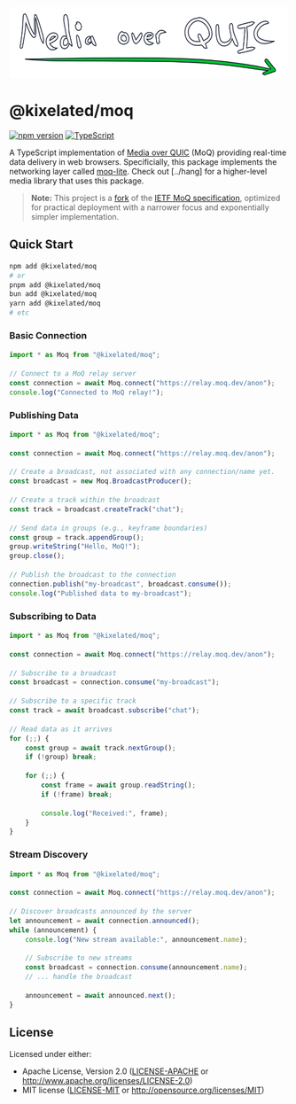 <p align="center">
	<img height="128px" src="https://github.com/kixelated/moq/blob/main/.github/logo.svg" alt="Media over QUIC">
</p>

# @kixelated/moq

[![npm version](https://img.shields.io/npm/v/@kixelated/moq)](https://www.npmjs.com/package/@kixelated/moq)
[![TypeScript](https://img.shields.io/badge/TypeScript-ready-blue.svg)](https://www.typescriptlang.org/)

A TypeScript implementation of [Media over QUIC](https://moq.dev/) (MoQ) providing real-time data delivery in web browsers.
Specificially, this package implements the networking layer called [moq-lite](https://moq.dev/blog/moq-lite).
Check out [../hang] for a higher-level media library that uses this package.

> **Note:** This project is a [fork](https://moq.dev/blog/transfork) of the [IETF MoQ specification](https://datatracker.ietf.org/group/moq/documents/), optimized for practical deployment with a narrower focus and exponentially simpler implementation.

## Quick Start

```bash
npm add @kixelated/moq
# or
pnpm add @kixelated/moq
bun add @kixelated/moq
yarn add @kixelated/moq
# etc
```

### Basic Connection

```typescript
import * as Moq from "@kixelated/moq";

// Connect to a MoQ relay server
const connection = await Moq.connect("https://relay.moq.dev/anon");
console.log("Connected to MoQ relay!");
```

### Publishing Data

```typescript
import * as Moq from "@kixelated/moq";

const connection = await Moq.connect("https://relay.moq.dev/anon");

// Create a broadcast, not associated with any connection/name yet.
const broadcast = new Moq.BroadcastProducer();

// Create a track within the broadcast
const track = broadcast.createTrack("chat");

// Send data in groups (e.g., keyframe boundaries)
const group = track.appendGroup();
group.writeString("Hello, MoQ!");
group.close();

// Publish the broadcast to the connection
connection.publish("my-broadcast", broadcast.consume());
console.log("Published data to my-broadcast");
```

### Subscribing to Data

```typescript
import * as Moq from "@kixelated/moq";

const connection = await Moq.connect("https://relay.moq.dev/anon");

// Subscribe to a broadcast
const broadcast = connection.consume("my-broadcast");

// Subscribe to a specific track
const track = await broadcast.subscribe("chat");

// Read data as it arrives
for (;;) {
	const group = await track.nextGroup();
	if (!group) break;

	for (;;) {
		const frame = await group.readString();
		if (!frame) break;

        console.log("Received:", frame);
    }
}
```

### Stream Discovery

```typescript
import * as Moq from "@kixelated/moq";

const connection = await Moq.connect("https://relay.moq.dev/anon");

// Discover broadcasts announced by the server
let announcement = await connection.announced();
while (announcement) {
    console.log("New stream available:", announcement.name);

    // Subscribe to new streams
    const broadcast = connection.consume(announcement.name);
    // ... handle the broadcast

    announcement = await announced.next();
}
```

## License

Licensed under either:

-   Apache License, Version 2.0 ([LICENSE-APACHE](LICENSE-APACHE) or http://www.apache.org/licenses/LICENSE-2.0)
-   MIT license ([LICENSE-MIT](LICENSE-MIT) or http://opensource.org/licenses/MIT)
